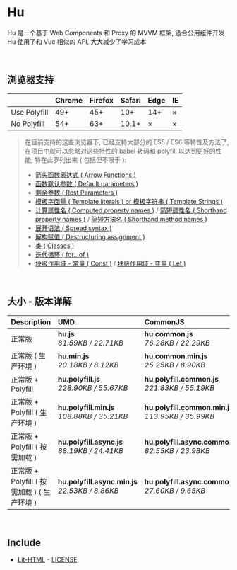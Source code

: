 # Hu
Hu 是一个基于 Web Components 和 Proxy 的 MVVM 框架, 适合公用组件开发<br>
Hu 使用了和 Vue 相似的 API, 大大减少了学习成本

<br>

## 浏览器支持

|              | Chrome | Firefox | Safari | Edge | IE |
| :-           | :-     | :-      | :-     | :-   | :- |
| Use Polyfill | 49+    | 45+     | 10+    | 14+  | ×  |
| No Polyfill  | 54+    | 63+     | 10.1+  | ×    | ×  |

> 在目前支持的这些浏览器下, 已经支持大部分的 ES5 / ES6 等特性及方法了,<br>
> 在项目中就可以忽略对这些特性的 babel 转码和 polyfill 以达到更好的性能, 特在此罗列出来 ( 包括但不限于 ): <br>
  > - [箭头函数表达式 ( Arrow Functions )](https://developer.mozilla.org/zh-CN/docs/Web/JavaScript/Reference/Functions/Arrow_functions)
  > - [函数默认参数 ( Default parameters )](https://developer.mozilla.org/zh-CN/docs/Web/JavaScript/Reference/Functions/Default_parameters)
  > - [剩余参数 ( Rest Parameters )](https://developer.mozilla.org/zh-CN/docs/Web/JavaScript/Reference/Functions/Rest_parameters)
  > - [模板字面量 ( Template literals ) or 模板字符串 ( Template Strings )](https://developer.mozilla.org/zh-CN/docs/Web/JavaScript/Reference/template_strings)
  > - [计算属性名 ( Computed property names )](https://developer.mozilla.org/zh-CN/docs/Web/JavaScript/Reference/Operators/Object_initializer#计算属性名) / [简短属性名 ( Shorthand property names )](https://developer.mozilla.org/zh-CN/docs/Web/JavaScript/Reference/Operators/Object_initializer#属性定义) / [简短方法名 ( Shorthand method names )](https://developer.mozilla.org/zh-CN/docs/Web/JavaScript/Reference/Operators/Object_initializer#方法定义)
  > - [展开语法 ( Spread syntax )](https://developer.mozilla.org/zh-CN/docs/Web/JavaScript/Reference/Operators/Spread_syntax)
  > - [解构赋值 ( Destructuring assignment )](https://developer.mozilla.org/zh-CN/docs/Web/JavaScript/Reference/Operators/Destructuring_assignment)
  > - [类 ( Classes )](https://developer.mozilla.org/zh-CN/docs/Web/JavaScript/Reference/Classes)
  > - [迭代循环 ( for...of )](https://developer.mozilla.org/zh-CN/docs/Web/JavaScript/Reference/Statements/for...of)
  > - [块级作用域 - 常量 ( Const )](https://developer.mozilla.org/zh-CN/docs/Web/JavaScript/Reference/Statements/const) / [块级作用域 - 变量 ( Let )](https://developer.mozilla.org/zh-CN/docs/Web/JavaScript/Reference/Statements/let)

<br>

## 大小 - 版本详解
| Description | UMD | CommonJS | ES Module |
| :- | :- | :- | :- |
| 正常版 | **hu.js**<br>*81.59KB / 22.71KB* | **hu.common.js**<br>*76.28KB / 22.29KB* | **hu.esm.js**<br>*76.27KB / 22.28KB* |
| 正常版 ( 生产环境 ) | **hu.min.js**<br>*20.18KB / 8.12KB* | **hu.common.min.js**<br>*25.25KB / 8.90KB* | **hu.esm.min.js**<br>*20.01KB / 8.04KB* |
| 正常版 + Polyfill | **hu.polyfill.js**<br>*228.90KB / 55.67KB* | **hu.polyfill.common.js**<br>*221.83KB / 55.19KB* | **hu.polyfill.esm.js**<br>*221.81KB / 55.17KB* |
| 正常版 + Polyfill ( 生产环境 ) | **hu.polyfill.min.js**<br>*108.88KB / 35.21KB* | **hu.polyfill.common.min.js**<br>*113.95KB / 35.99KB* | **hu.polyfill.esm.min.js**<br>*108.71KB / 35.14KB* |
| 正常版 + Polyfill ( 按需加载 ) | **hu.polyfill.async.js**<br>*88.19KB / 24.41KB* | **hu.polyfill.async.common.js**<br>*82.55KB / 23.98KB* | **hu.polyfill.async.esm.js**<br>*82.54KB / 23.96KB* |
| 正常版 + Polyfill ( 按需加载 ) ( 生产环境 ) | **hu.polyfill.async.min.js**<br>*22.53KB / 8.86KB* | **hu.polyfill.async.common.min.js**<br>*27.60KB / 9.65KB* | **hu.polyfill.async.esm.min.js**<br>*22.37KB / 8.79KB* |

<br>

## Include
  - [Lit-HTML](https://github.com/Polymer/lit-html) \- [LICENSE](https://github.com/Polymer/lit-html/blob/master/LICENSE)
